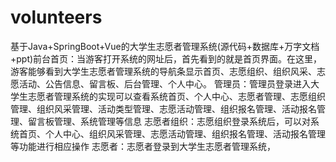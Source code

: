 # volunteers
基于Java+SpringBoot+Vue的大学生志愿者管理系统(源代码+数据库+万字文档+ppt)前台首页：当游客打开系统的网址后，首先看到的就是首页界面。在这里，游客能够看到大学生志愿者管理系统的导航条显示首页、志愿组织、组织风采、志愿活动、公告信息、留言板、后台管理、个人中心。  管理员：管理员登录进入大学生志愿者管理系统的实现可以查看系统首页、个人中心、志愿者管理、志愿组织管理、组织风采管理、活动类型管理、志愿活动管理、组织报名管理、活动报名管理、留言板管理、系统管理等信息  志愿者组织：志愿组织登录系统后，可以对系统首页、个人中心、组织风采管理、志愿活动管理、组织报名管理、活动报名管理等功能进行相应操作  志愿者：志愿者登录到大学生志愿者管理系统，
